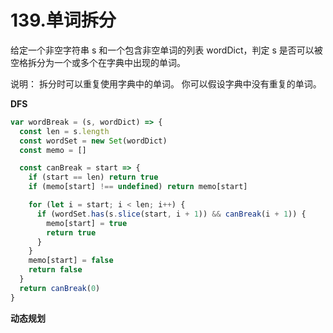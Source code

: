 # 139.单词拆分
给定一个非空字符串 s 和一个包含非空单词的列表 wordDict，判定 s 是否可以被空格拆分为一个或多个在字典中出现的单词。

说明：
拆分时可以重复使用字典中的单词。
你可以假设字典中没有重复的单词。

**DFS**
```js
var wordBreak = (s, wordDict) => {
  const len = s.length
  const wordSet = new Set(wordDict)
  const memo = []

  const canBreak = start => {
    if (start == len) return true
    if (memo[start] !== undefined) return memo[start]

    for (let i = start; i < len; i++) {
      if (wordSet.has(s.slice(start, i + 1)) && canBreak(i + 1)) {
        memo[start] = true
        return true
      }
    }
    memo[start] = false
    return false
  }
  return canBreak(0)
}
```

**动态规划**
